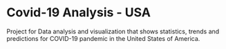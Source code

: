 # Covid-19 Analysis - USA

Project for Data analysis and visualization that shows statistics, trends and predictions for COVID-19 pandemic in the United States of America. 
